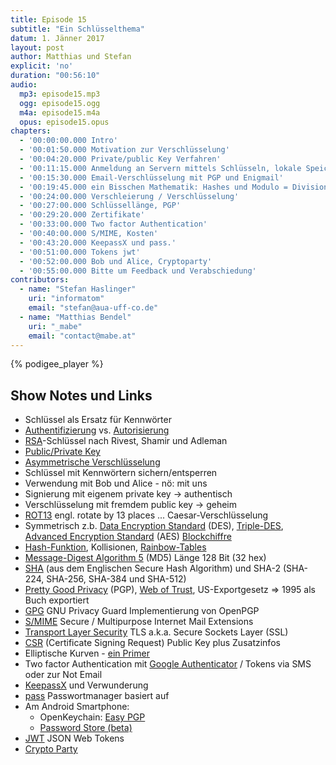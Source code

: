 ```yaml
---
title: Episode 15
subtitle: "Ein Schlüsselthema"
datum: 1. Jänner 2017
layout: post
author: Matthias und Stefan
explicit: 'no'
duration: "00:56:10"
audio:
  mp3: episode15.mp3
  ogg: episode15.ogg
  m4a: episode15.m4a
  opus: episode15.opus
chapters:
  - '00:00:00.000 Intro'
  - '00:01:50.000 Motivation zur Verschlüsselung'
  - '00:04:20.000 Private/public Key Verfahren'
  - '00:11:15.000 Anmeldung an Servern mittels Schlüsseln, lokale Speicherung'
  - '00:15:30.000 Email-Verschlüsselung mit PGP und Enigmail'
  - '00:19:45.000 ein Bisschen Mathematik: Hashes und Modulo = Division mit Rest'
  - '00:24:00.000 Verschleierung / Verschlüsselung'
  - '00:27:00.000 Schlüssellänge, PGP'
  - '00:29:20.000 Zertifikate'
  - '00:33:00.000 Two factor Authentication'
  - '00:40:00.000 S/MIME, Kosten'
  - '00:43:20.000 KeepassX und pass.'
  - '00:51:00.000 Tokens jwt'
  - '00:52:00.000 Bob und Alice, Cryptoparty'
  - '00:55:00.000 Bitte um Feedback und Verabschiedung'
contributors:
  - name: "Stefan Haslinger"
    uri: "informatom"
    email: "stefan@aua-uff-co.de"
  - name: "Matthias Bendel"
    uri: "_mabe"
    email: "contact@mabe.at"
---
```


{% podigee_player %}

## Show Notes und Links

* Schlüssel als Ersatz für Kennwörter
* [Authentifizierung](https://de.wikipedia.org/wiki/Authentifizierung) vs. [Autorisierung](https://de.wikipedia.org/wiki/Autorisierung)
* [RSA](https://de.wikipedia.org/wiki/RSA-Kryptosystem)-Schlüssel nach Rivest, Shamir und Adleman
* [Public/Private Key](https://de.wikipedia.org/wiki/Public-Key-Verschl%C3%BCsselungsverfahren)
* [Asymmetrische Verschlüsselung](http://www.elektronik-kompendium.de/sites/net/1910111.htm)
* Schlüssel mit Kennwörtern sichern/entsperren
* Verwendung mit Bob und Alice - nö: mit uns
* Signierung mit eigenem private key -> authentisch
* Verschlüsselung mit fremdem public key -> geheim
* [ROT13](https://de.wikipedia.org/wiki/ROT13) engl. rotate by 13 places ...  Caesar-Verschlüsselung
* Symmetrisch z.b. [Data Encryption Standard](https://de.wikipedia.org/wiki/Data_Encryption_Standard) (DES), [Triple-DES](https://en.wikipedia.org/wiki/Triple_DES), [Advanced Encryption Standard](https://de.wikipedia.org/wiki/Advanced_Encryption_Standard) (AES) [Blockchiffre](https://de.wikipedia.org/wiki/Blockverschl%C3%BCsselung)
* [Hash-Funktion](https://de.wikipedia.org/wiki/Hashfunktion), Kollisionen, [Rainbow-Tables](https://de.wikipedia.org/wiki/Rainbow_Table)
* [Message-Digest Algorithm 5](https://de.wikipedia.org/wiki/Message-Digest_Algorithm_5) (MD5) Länge 128 Bit (32 hex)
* [SHA](https://de.wikipedia.org/wiki/Secure_Hash_Algorithm) (aus dem Englischen Secure Hash Algorithm) und SHA-2 (SHA-224, SHA-256, SHA-384 und SHA-512)
* [Pretty Good Privacy](https://de.wikipedia.org/wiki/Pretty_Good_Privacy) (PGP), [Web of Trust](https://de.wikipedia.org/wiki/Web_of_Trust), US-Exportgesetz => 1995 als Buch exportiert
* [GPG](https://de.wikipedia.org/wiki/GNU_Privacy_Guard) GNU Privacy Guard Implementierung von OpenPGP
* [S/MIME](https://de.wikipedia.org/wiki/S/MIME) Secure / Multipurpose Internet Mail Extensions
* [Transport Layer Security](https://de.wikipedia.org/wiki/Transport_Layer_Security) TLS a.k.a. Secure Sockets Layer (SSL)
* [CSR](https://de.wikipedia.org/wiki/Certificate_Signing_Request) (Certificate Signing Request) Public Key plus Zusatzinfos
* Elliptische Kurven - [ein Primer](https://blog.cloudflare.com/a-relatively-easy-to-understand-primer-on-elliptic-curve-cryptography/)
* Two factor Authentication mit [Google Authenticator](https://de.wikipedia.org/wiki/Google_Authenticator) / Tokens via SMS oder zur Not Email
* [KeepassX](https://www.keepassx.org/) und Verwunderung
* [pass](https://www.passwordstore.org/) Passwortmanager basiert auf
* Am Android Smartphone:
  * OpenKeychain: [Easy PGP](https://play.google.com/store/apps/details?id=org.sufficientlysecure.keychain)
  * [Password Store (beta)](https://play.google.com/store/apps/details?id=com.zeapo.pwdstore)
* [JWT](https://jwt.io/) JSON Web Tokens
* [Crypto Party](https://cryptoparty.at/)
